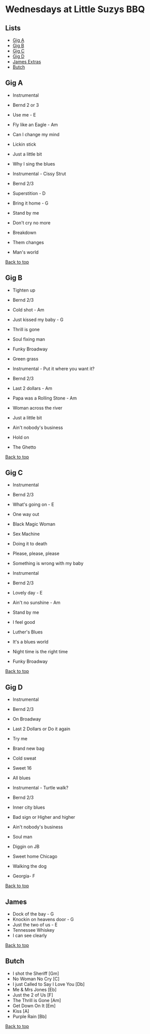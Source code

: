 # Wednesdays at Little Suzys BBQ 

## Lists
* [Gig A](#gig-a)
* [Gig B](#gig-b)
* [Gig C](#gig-c)
* [Gig D](#gig-d)
* [James Extras](#james)
* [Butch](#butch) 

## Gig A

* Instrumental
* Bernd 2 or 3
* Use me - E
* Fly like an Eagle - Am
* Can I change my mind
* Lickin stick
* Just a little bit
* Why I sing the blues

* Instrumental - Cissy Strut
* Bernd 2/3
* Superstition - D
* Bring it home - G
* Stand by me
* Don't cry no more
* Breakdown
* Them changes 
* Man's world

[Back to top](#lists)

## Gig B

* Tighten up
* Bernd 2/3
* Cold shot - Am
* Just kissed my baby - G
* Thrill is gone
* Soul fixing man
* Funky Broadway 
* Green grass

* Instrumental - Put it where you want it?
* Bernd 2/3
* Last 2 dollars - Am
* Papa was a Rolling Stone - Am
* Woman across the river
* Just a little bit
* Ain't nobody's business 
* Hold on
* The Ghetto

[Back to top](#lists)

## Gig C

* Instrumental
* Bernd 2/3
* What's going on - E
* One way out 
* Black Magic Woman 
* Sex Machine
* Doing it to death
* Please, please, please
* Something is wrong with my baby

* Instrumental 
* Bernd 2/3
* Lovely day - E
* Ain't no sunshine - Am
* Stand by me
* I feel good
* Luther's Blues
* It's a blues world
* Night time is the right time
* Funky Broadway

[Back to top](#lists)

## Gig D
* Instrumental 
* Bernd 2/3
* On Broadway 
* Last 2 Dollars or Do it again
* Try me
* Brand new bag
* Cold sweat
* Sweet 16
* All blues

* Instrumental - Turtle walk?
* Bernd 2/3
* Inner city blues 
* Bad sign or Higher and higher
* Ain't nobody's business 
* Soul man
* Diggin on JB
* Sweet home Chicago
* Walking the dog
* Georgia- F

[Back to top](#lists)

## James
* Dock of the bay - G
* Knockin on heavens door - G
* Just the two of us - E 
* Tennessee Whiskey
* I can see clearly

[Back to top](#lists)

## Butch
* I shot the Sheriff [Gm]
* No Woman No Cry [C]
* I just Called to Say I Love You [Db]
* Me & Mrs Jones [Eb]
* Just the 2 of Us [F]
* The Thrill is Gone [Am]
* Get Down On It [Em]
* Kiss [A]
* Purple Rain [Bb]

[Back to top](#lists)

